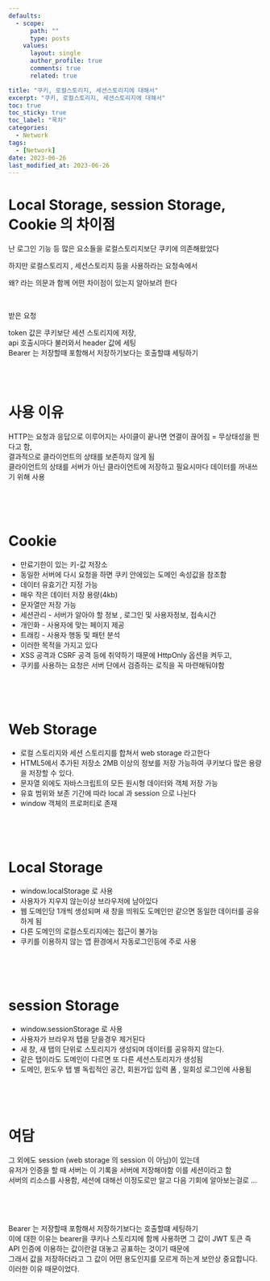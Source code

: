 ```yaml
---
defaults:
  - scope:
      path: ""
      type: posts
    values:
      layout: single
      author_profile: true
      comments: true
      related: true

title: "쿠키, 로컬스토리지, 세션스토리지에 대해서"
excerpt: "쿠키, 로컬스토리지, 세션스토리지에 대해서"
toc: true
toc_sticky: true
toc_label: "목차"
categories:
  - Network
tags:
  - [Network]
date: 2023-06-26
last_modified_at: 2023-06-26
---
```

# Local Storage, session Storage, Cookie 의 차이점

난 로그인 기능 등 많은 요소들을 로컬스토리지보단 쿠키에 의존해왔었다  

하지만 로컬스토리지 , 세션스토리지 등을 사용하라는 요청속에서

왜? 라는 의문과 함께 어떤 차이점이 있는지 알아보려 한다  

&nbsp;    

받은 요청  

token 값은 쿠키보단 세션 스토리지에 저장,    
api 호출시마다 불러와서 header 값에 세팅     
Bearer 는 저장할때 포함해서 저장하기보다는 호출할떄 세팅하기      

&nbsp;   
&nbsp;  

# 사용 이유
HTTP는 요청과 응답으로 이루어지는 사이클이 끝나면 연결이 끊어짐 = 무상태성을 띈다고 함,   
결과적으로 클라이언트의 상태를 보존하지 않게 됨   
클라이언트의 상태를 서버가 아닌 클라이언트에 저장하고 필요시마다 데이터를 꺼내쓰기 위해 사용   

&nbsp;    

&nbsp;

# Cookie
- 만료기한이 있는 키-값 저장소   
- 동일한 서버에 다시 요청을 하면 쿠키 안에있는 도메인 속성값을 참조함   
- 데이터 유효기간 지정 가능    
- 매우 작은 데이터 저장 용량(4kb)
- 문자열만 저장 가능 &nbsp;   
- 세션관리 - 서버가 알아야 할 정보 , 로그인 및 사용자정보, 접속시간   
- 개인화 - 사용자에 맞는 페이지 제공   
- 트래킹 - 사용자 행동 및 패턴 분석   
- 이러한 목적을 가지고 있다   
- XSS 공격과 CSRF 공격 등에 취약하기 때문에 HttpOnly 옵션을 켜두고,   
- 쿠키를 사용하는 요청은 서버 단에서 검증하는 로직을 꼭 마련해둬야함   

&nbsp;    

&nbsp;

# Web Storage
- 로컬 스토리지와 세션 스토리지를 합쳐서 web storage 라고한다
- HTML5에서 추가된 저장소 2MB 이상의 정보를 저장 가능하여 쿠키보다 많은 용량을 저장할 수 있다.
- 문자열 외에도 자바스크립트의 모든 원시형 데이터와 객체 저장 가능  
- 유효 범위와 보존 기간에 따라 local 과 session 으로 나뉜다  
- window 객체의 프로퍼티로 존재  

&nbsp;   

&nbsp;
 

# Local Storage
- window.localStorage 로 사용  
- 사용자가 지우지 않는이상 브라우저에 남아있다  
- 웹 도메인당 1개씩 생성되며 새 창을 띄워도 도메인만 같으면 동일한 데이터를 공유하게 됨  
- 다른 도메인의 로컬스토리지에는 접근이 불가능  
- 쿠키를 이용하지 않는 앱 환경에서 자동로그인등에 주로 사용  

&nbsp;   

&nbsp;

# session Storage
- window.sessionStorage 로 사용  
- 사용자가 브라우저 탭을 닫을경우 제거된다   
- 새 창, 새 탭의 단위로 스토리지가 생성되며 데이터를 공유하지 않는다.  
- 같은 탭이라도 도메인이 다르면 또 다른 세션스토리지가 생성됨   
- 도메인, 윈도우 탭 별 독립적인 공간,  회원가입 입력 폼 , 일회성 로그인에 사용됨  

&nbsp;   

&nbsp;

# 여담
그 외에도 session (web storage 의 session 이 아님)이 있는데     
유저가 인증을 할 때 서버는 이 기록을 서버에 저장해야함 이를 세션이라고 함      
서버의 리소스를 사용함, 세션에 대해선 이정도로만 알고 다음 기회에 알아보는걸로 ...      


&nbsp;

&nbsp;
 

Bearer 는 저장할때 포함해서 저장하기보다는 호출할떄 세팅하기      
이에 대한 이유는 bearer을 쿠키나 스토리지에 함께 사용하면 그 값이 JWT 토큰 즉 API 인증에 이용하는 값이란걸 대놓고 공표하는 것이기 때문에      
그래서 값을 저장하더라고 그 값이 어떤 용도인지를 모르게 하는게 보안상 중요합니다.     
이러한 이유 때문이었다.    
